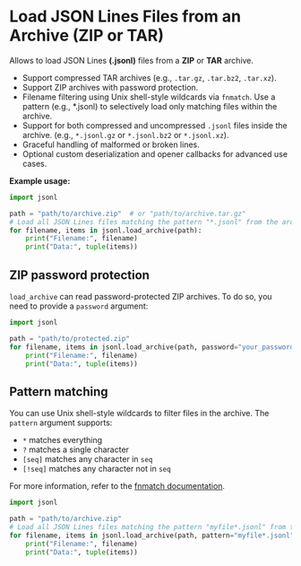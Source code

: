 # Load JSON Lines Files from an Archive (ZIP or TAR)

Allows to load JSON Lines **(.jsonl)** files from a **ZIP** or **TAR** archive.

- Support compressed TAR archives (e.g., `.tar.gz`, `.tar.bz2`, `.tar.xz`).
- Support ZIP archives with password protection.
- Filename filtering using Unix shell-style wildcards via `fnmatch`. Use a pattern (e.g., *.jsonl) to selectively load
  only matching files within the archive.
- Support for both compressed and uncompressed `.jsonl` files inside the archive. (e.g., `*.jsonl.gz` or `*.jsonl.bz2`
  or `*.jsonl.xz`).
- Graceful handling of malformed or broken lines.
- Optional custom deserialization and opener callbacks for advanced use cases.


**Example usage:**

```python
import jsonl

path = "path/to/archive.zip"  # or "path/to/archive.tar.gz"
# Load all JSON Lines files matching the pattern "*.jsonl" from the archive
for filename, items in jsonl.load_archive(path):
    print("Filename:", filename)
    print("Data:", tuple(items))
```

## ZIP password protection

`load_archive` can read password-protected ZIP archives. To do so, you need to provide a `password` argument:

```python
import jsonl

path = "path/to/protected.zip"
for filename, items in jsonl.load_archive(path, password="your_password"):
    print("Filename:", filename)
    print("Data:", tuple(items))
```

## Pattern matching

You can use Unix shell-style wildcards to filter files in the archive. The `pattern` argument supports:
- `*` matches everything
- `?` matches a single character
- `[seq]` matches any character in `seq`
- `[!seq]` matches any character not in `seq`

For more information, refer to the [fnmatch documentation](https://docs.python.org/es/3.12/library/fnmatch.html).


```python
import jsonl

path = "path/to/archive.zip"
# Load all JSON Lines files matching the pattern "myfile*.jsonl" from the archive
for filename, items in jsonl.load_archive(path, pattern="myfile*.jsonl"):
    print("Filename:", filename)
    print("Data:", tuple(items))
```